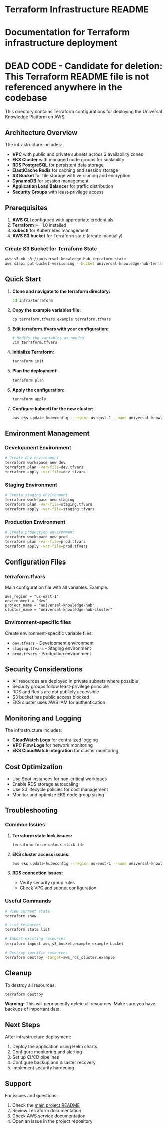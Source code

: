 # Terraform Infrastructure README
# Documentation for Terraform infrastructure deployment

# DEAD CODE - Candidate for deletion: This Terraform README file is not referenced anywhere in the codebase

This directory contains Terraform configurations for deploying the Universal Knowledge Platform on AWS.

## Architecture Overview

The infrastructure includes:

- **VPC** with public and private subnets across 3 availability zones
- **EKS Cluster** with managed node groups for scalability
- **RDS PostgreSQL** for persistent data storage
- **ElastiCache Redis** for caching and session storage
- **S3 Bucket** for file storage with versioning and encryption
- **DynamoDB** for session management
- **Application Load Balancer** for traffic distribution
- **Security Groups** with least-privilege access

## Prerequisites

1. **AWS CLI** configured with appropriate credentials
2. **Terraform** >= 1.0 installed
3. **kubectl** for Kubernetes management
4. **AWS S3 bucket** for Terraform state (create manually)

### Create S3 Bucket for Terraform State

```bash
aws s3 mb s3://universal-knowledge-hub-terraform-state
aws s3api put-bucket-versioning --bucket universal-knowledge-hub-terraform-state --versioning-configuration Status=Enabled
```

## Quick Start

1. **Clone and navigate to the terraform directory:**
   ```bash
   cd infra/terraform
   ```

2. **Copy the example variables file:**
   ```bash
   cp terraform.tfvars.example terraform.tfvars
   ```

3. **Edit terraform.tfvars with your configuration:**
   ```bash
   # Modify the variables as needed
   vim terraform.tfvars
   ```

4. **Initialize Terraform:**
   ```bash
   terraform init
   ```

5. **Plan the deployment:**
   ```bash
   terraform plan
   ```

6. **Apply the configuration:**
   ```bash
   terraform apply
   ```

7. **Configure kubectl for the new cluster:**
   ```bash
   aws eks update-kubeconfig --region us-east-1 --name universal-knowledge-hub-cluster
   ```

## Environment Management

### Development Environment

```bash
# Create dev environment
terraform workspace new dev
terraform plan -var-file=dev.tfvars
terraform apply -var-file=dev.tfvars
```

### Staging Environment

```bash
# Create staging environment
terraform workspace new staging
terraform plan -var-file=staging.tfvars
terraform apply -var-file=staging.tfvars
```

### Production Environment

```bash
# Create production environment
terraform workspace new prod
terraform plan -var-file=prod.tfvars
terraform apply -var-file=prod.tfvars
```

## Configuration Files

### terraform.tfvars

Main configuration file with all variables. Example:

```hcl
aws_region = "us-east-1"
environment = "dev"
project_name = "universal-knowledge-hub"
cluster_name = "universal-knowledge-hub-cluster"
```

### Environment-specific files

Create environment-specific variable files:

- `dev.tfvars` - Development environment
- `staging.tfvars` - Staging environment  
- `prod.tfvars` - Production environment

## Security Considerations

- All resources are deployed in private subnets where possible
- Security groups follow least-privilege principle
- RDS and Redis are not publicly accessible
- S3 bucket has public access blocked
- EKS cluster uses AWS IAM for authentication

## Monitoring and Logging

The infrastructure includes:

- **CloudWatch Logs** for centralized logging
- **VPC Flow Logs** for network monitoring
- **EKS CloudWatch integration** for cluster monitoring

## Cost Optimization

- Use Spot instances for non-critical workloads
- Enable RDS storage autoscaling
- Use S3 lifecycle policies for cost management
- Monitor and optimize EKS node group sizing

## Troubleshooting

### Common Issues

1. **Terraform state lock issues:**
   ```bash
   terraform force-unlock <lock-id>
   ```

2. **EKS cluster access issues:**
   ```bash
   aws eks update-kubeconfig --region us-east-1 --name universal-knowledge-hub-cluster
   ```

3. **RDS connection issues:**
   - Verify security group rules
   - Check VPC and subnet configuration

### Useful Commands

```bash
# View current state
terraform show

# List resources
terraform state list

# Import existing resources
terraform import aws_s3_bucket.example example-bucket

# Destroy specific resources
terraform destroy -target=aws_rds_cluster.example
```

## Cleanup

To destroy all resources:

```bash
terraform destroy
```

**Warning:** This will permanently delete all resources. Make sure you have backups of important data.

## Next Steps

After infrastructure deployment:

1. Deploy the application using Helm charts
2. Configure monitoring and alerting
3. Set up CI/CD pipelines
4. Configure backup and disaster recovery
5. Implement security hardening

## Support

For issues and questions:

1. Check the [main project README](../../README.md)
2. Review Terraform documentation
3. Check AWS service documentation
4. Open an issue in the project repository 